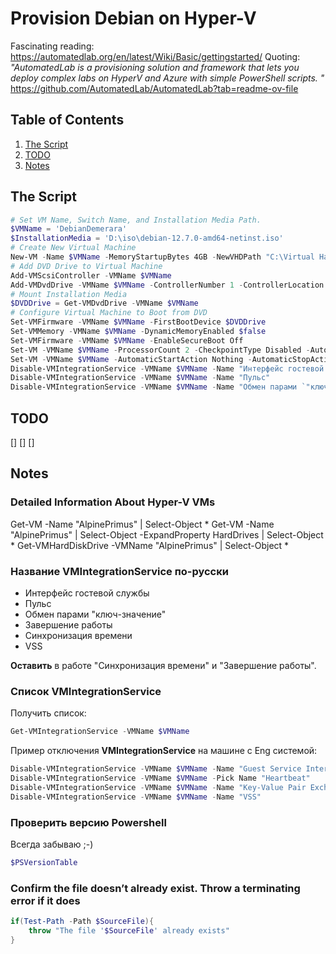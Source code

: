 # Provision Debian on Hyper-V

Fascinating reading:
<https://automatedlab.org/en/latest/Wiki/Basic/gettingstarted/>
Quoting:
*"AutomatedLab is a provisioning solution and framework that lets you deploy complex labs on HyperV and Azure with simple PowerShell scripts. "*
<https://github.com/AutomatedLab/AutomatedLab?tab=readme-ov-file>



## Table of Contents

1. [The Script](#the-script)
2. [TODO](#todo)
3. [Notes](#notes)

<a id="the-script"></a>
## The Script

```powershell
# Set VM Name, Switch Name, and Installation Media Path.
$VMName = 'DebianDemerara'
$InstallationMedia = 'D:\iso\debian-12.7.0-amd64-netinst.iso'
# Create New Virtual Machine
New-VM -Name $VMName -MemoryStartupBytes 4GB -NewVHDPath "C:\Virtual Hard Disks\DebianDemerara.vhdx" -NewVHDSizeBytes 12GB -Path "C:\Virtual Hard Disks\$VMName" -Generation 2 -Switch External
# Add DVD Drive to Virtual Machine
Add-VMScsiController -VMName $VMName
Add-VMDvdDrive -VMName $VMName -ControllerNumber 1 -ControllerLocation 0 -Path $InstallationMedia
# Mount Installation Media
$DVDDrive = Get-VMDvdDrive -VMName $VMName
# Configure Virtual Machine to Boot from DVD
Set-VMFirmware -VMName $VMName -FirstBootDevice $DVDDrive
Set-VMMemory -VMName $VMName -DynamicMemoryEnabled $false
Set-VMFirmware -VMName $VMName -EnableSecureBoot Off
Set-VM -VMName $VMName -ProcessorCount 2 -CheckpointType Disabled -AutomaticStopAction Shutdown -Passthru
Set-VM -VMName $VMName -AutomaticStartAction Nothing -AutomaticStopAction TurnOff
Disable-VMIntegrationService -VMName $VMName -Name "Интерфейс гостевой службы"
Disable-VMIntegrationService -VMName $VMName -Name "Пульс"
Disable-VMIntegrationService -VMName $VMName -Name "Обмен парами `"ключ-значение`""
```

## TODO

<a id="todo"></a>

[]
[]
[]

## Notes

<a id="notes"></a>

### Detailed Information About Hyper-V VMs

Get-VM -Name "AlpinePrimus" | Select-Object *
Get-VM -Name "AlpinePrimus" | Select-Object -ExpandProperty HardDrives | Select-Object *
Get-VMHardDiskDrive -VMName "AlpinePrimus" | Select-Object *

### Название VMIntegrationService по-русски

- Интерфейс гостевой службы
- Пульс
- Обмен парами "ключ-значение"
- Завершение работы
- Синхронизация времени
- VSS

**Оставить** в работе "Синхронизация времени" и "Завершение работы".

### Список VMIntegrationService

Получить список:

```powershell
Get-VMIntegrationService -VMName $VMName
```

Пример отключения **VMIntegrationService** на машине с Eng системой:

```powershell
Disable-VMIntegrationService -VMName $VMName -Name "Guest Service Interface"
Disable-VMIntegrationService -VMName $VMName -Pick Name "Heartbeat"
Disable-VMIntegrationService -VMName $VMName -Name "Key-Value Pair Exchange"
Disable-VMIntegrationService -VMName $VMName -Name "VSS"
```

### Проверить версию Powershell

Всегда забываю ;-)

```powershell
$PSVersionTable
```

### Confirm the file doesn’t already exist. Throw a terminating error if it does

```powershell
if(Test-Path -Path $SourceFile){
    throw "The file '$SourceFile' already exists"
}
```
